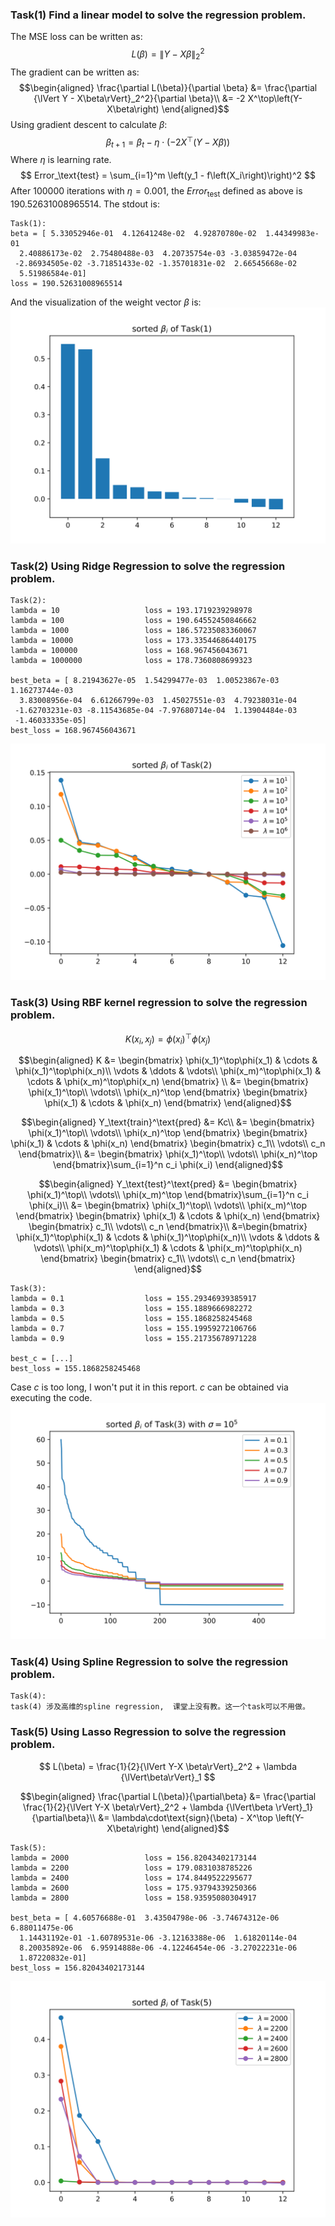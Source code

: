 ### Task(1) Find a linear model to solve the regression problem.
The MSE loss can be written as:
$$
L(\beta) = {\lVert Y - X\beta\rVert}_2^2
$$
The gradient can be written as:
$$\begin{aligned}
    \frac{\partial L(\beta)}{\partial \beta} &= \frac{\partial {\lVert Y - X\beta\rVert}_2^2}{\partial \beta}\\
    &= -2 X^\top\left(Y-X\beta\right)
\end{aligned}$$
Using gradient descent to calculate $\beta$:
$$
\beta_{t+1} = \beta_t - \eta\cdot\left(-2 X^\top\left(Y-X\beta\right)\right)
$$
Where $\eta$ is learning rate.
$$
Error_\text{test} = \sum_{i=1}^m \left(y_1 - f\left(X_i\right)\right)^2
$$
After $100000$ iterations with $\eta = 0.001$, the $Error_\text{test}$ defined as above is $190.52631008965514$.
The stdout is:
```text
Task(1):
beta = [ 5.33052946e-01  4.12641248e-02  4.92870780e-02  1.44349983e-01
  2.40886173e-02  2.75480488e-03  4.20735754e-03 -3.03859472e-04       
 -2.86934505e-02 -3.71851433e-02 -1.35701831e-02  2.66545668e-02       
  5.51986584e-01]
loss = 190.52631008965514
```
And the visualization of the weight vector $\beta$ is: 
![](./hw2/assets/task1.svg)
### Task(2) Using Ridge Regression to solve the regression problem.
```text
Task(2):
lambda = 10                   loss = 193.1719239298978
lambda = 100                  loss = 190.64552450846662
lambda = 1000                 loss = 186.57235083360067
lambda = 10000                loss = 173.33544686440175
lambda = 100000               loss = 168.967456043671
lambda = 1000000              loss = 178.7360808699323

best_beta = [ 8.21943627e-05  1.54299477e-03  1.00523867e-03  1.16273744e-03
  3.83008956e-04  6.61266799e-03  1.45027551e-03  4.79238031e-04
 -1.62703231e-03 -8.11543685e-04 -7.97680714e-04  1.13904484e-03
 -1.46033335e-05]
best_loss = 168.967456043671
```
![](./hw2/assets/task2.svg)
### Task(3) Using RBF kernel regression to solve the regression problem.

$$K(x_i, x_j) = \phi(x_i)^\top \phi(x_j)$$

$$\begin{aligned}
    K &= \begin{bmatrix}
            \phi(x_1)^\top\phi(x_1) & \cdots & \phi(x_1)^\top\phi(x_n)\\
            \vdots & \ddots & \vdots\\
            \phi(x_m)^\top\phi(x_1) & \cdots & \phi(x_m)^\top\phi(x_n)
        \end{bmatrix} \\
    &=  \begin{bmatrix}
            \phi(x_1)^\top\\
            \vdots\\
            \phi(x_n)^\top
        \end{bmatrix}
        \begin{bmatrix}
            \phi(x_1) & \cdots & \phi(x_n)
        \end{bmatrix}
\end{aligned}$$

$$\begin{aligned}
    Y_\text{train}^\text{pred} &= Kc\\
    &= \begin{bmatrix}
    \phi(x_1)^\top\\
    \vdots\\
    \phi(x_n)^\top
\end{bmatrix} \begin{bmatrix}
    \phi(x_1) &
    \cdots &
    \phi(x_n)
\end{bmatrix} \begin{bmatrix}
    c_1\\
    \vdots\\
    c_n
\end{bmatrix}\\
    &= \begin{bmatrix}
    \phi(x_1)^\top\\
    \vdots\\
    \phi(x_n)^\top
\end{bmatrix}\sum_{i=1}^n c_i \phi(x_i)
\end{aligned}$$

$$\begin{aligned}
    Y_\text{test}^\text{pred} &= \begin{bmatrix}
    \phi(x_1)^\top\\
    \vdots\\
    \phi(x_m)^\top
\end{bmatrix}\sum_{i=1}^n c_i \phi(x_i)\\
    &= \begin{bmatrix}
    \phi(x_1)^\top\\
    \vdots\\
    \phi(x_m)^\top
\end{bmatrix} \begin{bmatrix}
    \phi(x_1) &
    \cdots &
    \phi(x_n)
\end{bmatrix} \begin{bmatrix}
    c_1\\
    \vdots\\
    c_n
\end{bmatrix}\\
    &=\begin{bmatrix}
        \phi(x_1)^\top\phi(x_1) & \cdots & \phi(x_1)^\top\phi(x_n)\\
        \vdots & \ddots & \vdots\\
        \phi(x_m)^\top\phi(x_1) & \cdots & \phi(x_m)^\top\phi(x_n)
    \end{bmatrix} \begin{bmatrix}
    c_1\\
    \vdots\\
    c_n
\end{bmatrix}
\end{aligned}$$
```text
Task(3):
lambda = 0.1                  loss = 155.29346939385917  
lambda = 0.3                  loss = 155.1889666982272   
lambda = 0.5                  loss = 155.1868258245468   
lambda = 0.7                  loss = 155.19959272106766  
lambda = 0.9                  loss = 155.21735678971228  

best_c = [...]
best_loss = 155.1868258245468
```
Case $c$ is too long, I won't put it in this report. $c$ can be obtained via executing the code.
![](./hw2/assets/task3.svg)
### Task(4) Using Spline Regression to solve the regression problem.
```text
Task(4):
task(4) 涉及高维的spline regression,  课堂上没有教。这一个task可以不用做。
```
### Task(5) Using Lasso Regression to solve the regression problem.

$$
L(\beta) = \frac{1}{2}{\lVert Y-X \beta\rVert}_2^2 + \lambda {\lVert\beta\rVert}_1
$$

$$\begin{aligned}
    \frac{\partial L(\beta)}{\partial\beta} &= \frac{\partial \frac{1}{2}{\lVert Y-X \beta\rVert}_2^2 + \lambda {\lVert\beta \rVert}_1}{\partial\beta}\\
    &= \lambda\cdot\text{sign}(\beta) - X^\top \left(Y-X\beta\right)
\end{aligned}$$


```text
Task(5):
lambda = 2000                 loss = 156.82043402173144  
lambda = 2200                 loss = 179.0831038785226   
lambda = 2400                 loss = 174.8449522295677   
lambda = 2600                 loss = 175.93794339250366  
lambda = 2800                 loss = 158.93595080304917  

best_beta = [ 4.60576688e-01  3.43504798e-06 -3.74674312e-06  6.88011475e-06
  1.14431192e-01 -1.60789531e-06 -3.12163388e-06  1.61820114e-04
  8.20035892e-06  6.95914888e-06 -4.12246454e-06 -3.27022231e-06
  1.87220832e-01]
best_loss = 156.82043402173144
```
![](./hw2/assets/task5.svg)